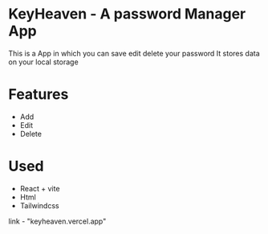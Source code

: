 # KeyHeaven - A password Manager App
This is a App in which you can save edit delete your password 
It stores data on your local storage

# Features
- Add
- Edit 
- Delete

# Used
- React + vite
- Html
- Tailwindcss

link - "keyheaven.vercel.app"
